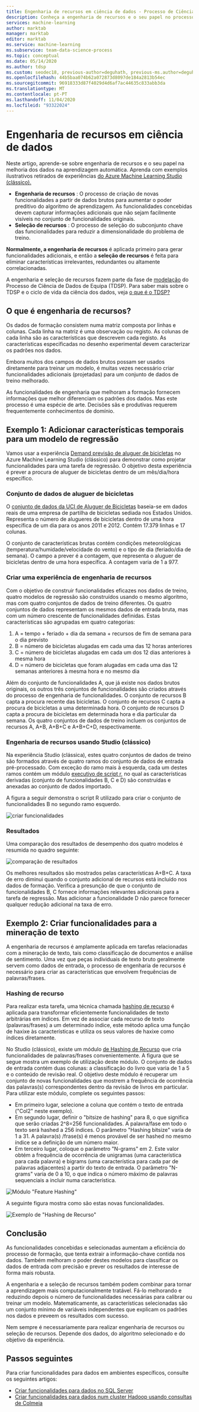 ```yaml
---
title: Engenharia de recursos em ciência de dados - Processo de Ciência de Dados de Equipa
description: Conheça a engenharia de recursos e o seu papel no processo de melhoria de dados de machine learning.
services: machine-learning
author: marktab
manager: marktab
editor: marktab
ms.service: machine-learning
ms.subservice: team-data-science-process
ms.topic: conceptual
ms.date: 05/14/2020
ms.author: tdsp
ms.custom: seodec18, previous-author=deguhath, previous-ms.author=deguhath, contperfq4
ms.openlocfilehash: 44b5baa074b62a072873d8097de184a2813b54ec
ms.sourcegitcommit: 96918333d87f4029d4d6af7ac44635c833abb3da
ms.translationtype: MT
ms.contentlocale: pt-PT
ms.lasthandoff: 11/04/2020
ms.locfileid: "93322024"
---
```

# <a name="feature-engineering-in-data-science"></a>Engenharia de recursos em ciência de dados

Neste artigo, aprende-se sobre engenharia de recursos e o seu papel na melhoria dos dados na aprendizagem automática. Aprenda com exemplos ilustrativos retirados de experiências [do Azure Machine Learning Studio (clássico).](../overview-what-is-machine-learning-studio.md#ml-studio-classic-vs-azure-machine-learning-studio) 

* **Engenharia de recursos** : O processo de criação de novas funcionalidades a partir de dados brutos para aumentar o poder preditivo do algoritmo de aprendizagem. As funcionalidades concebidas devem capturar informações adicionais que não sejam facilmente visíveis no conjunto de funcionalidades originais.
* **Seleção de recursos** : O processo de seleção do subconjunto chave das funcionalidades para reduzir a dimensionalidade do problema de treino.

**Normalmente, a engenharia de recursos** é aplicada primeiro para gerar funcionalidades adicionais, e então a **seleção de recursos** é feita para eliminar características irrelevantes, redundantes ou altamente correlacionadas.

A engenharia e seleção de recursos fazem parte da fase de [modelação](lifecycle-modeling.md) do Processo de Ciência de Dados de Equipa (TDSP). Para saber mais sobre o TDSP e o ciclo de vida da ciência dos dados, veja [o que é o TDSP?](overview.md)

## <a name="what-is-feature-engineering"></a>O que é engenharia de recursos?

Os dados de formação consistem numa matriz composta por linhas e colunas. Cada linha na matriz é uma observação ou registo. As colunas de cada linha são as características que descrevem cada registo. As características especificadas no desenho experimental devem caracterizar os padrões nos dados.

Embora muitos dos campos de dados brutos possam ser usados diretamente para treinar um modelo, é muitas vezes necessário criar funcionalidades adicionais (projetadas) para um conjunto de dados de treino melhorado.

As funcionalidades de engenharia que melhoram a formação fornecem informações que melhor diferenciam os padrões dos dados. Mas este processo é uma espécie de arte. Decisões sãs e produtivas requerem frequentemente conhecimentos de domínio.

## <a name="example-1-add-temporal-features-for-a-regression-model"></a>Exemplo 1: Adicionar características temporais para um modelo de regressão

Vamos usar a experiência [Demand previsão de aluguer de bicicletas](https://gallery.azure.ai/Experiment/Regression-Demand-estimation-4) no Azure Machine Learning Studio (clássico) para demonstrar como projetar funcionalidades para uma tarefa de regressão. O objetivo desta experiência é prever a procura de aluguer de bicicletas dentro de um mês/dia/hora específico.

### <a name="bike-rental-dataset"></a>Conjunto de dados de aluguer de bicicletas

O [conjunto de dados da UCI de Aluguer de Bicicletas](http://archive.ics.uci.edu/ml/datasets/Bike+Sharing+Dataset/) baseia-se em dados reais de uma empresa de partilha de bicicletas sediada nos Estados Unidos. Representa o número de alugueres de bicicletas dentro de uma hora específica de um dia para os anos 2011 e 2012. Contém 17.379 linhas e 17 colunas.

O conjunto de características brutas contém condições meteorológicas (temperatura/humidade/velocidade do vento) e o tipo de dia (feriado/dia de semana). O campo a prever é a contagem, que representa o aluguer de bicicletas dentro de uma hora específica. A contagem varia de 1 a 977.

### <a name="create-a-feature-engineering-experiment"></a>Criar uma experiência de engenharia de recursos

Com o objetivo de construir funcionalidades eficazes nos dados de treino, quatro modelos de regressão são construídos usando o mesmo algoritmo, mas com quatro conjuntos de dados de treino diferentes. Os quatro conjuntos de dados representam os mesmos dados de entrada bruta, mas com um número crescente de funcionalidades definidas. Estas características são agrupadas em quatro categorias:

1. A = tempo + feriado + dia da semana + recursos de fim de semana para o dia previsto
2. B = número de bicicletas alugadas em cada uma das 12 horas anteriores
3. C = número de bicicletas alugadas em cada um dos 12 dias anteriores à mesma hora
4. D = número de bicicletas que foram alugadas em cada uma das 12 semanas anteriores à mesma hora e no mesmo dia

Além do conjunto de funcionalidades A, que já existe nos dados brutos originais, os outros três conjuntos de funcionalidades são criados através do processo de engenharia de funcionalidades. O conjunto de recursos B capta a procura recente das bicicletas. O conjunto de recursos C capta a procura de bicicletas a uma determinada hora. O conjunto de recursos D capta a procura de bicicletas em determinada hora e dia particular da semana. Os quatro conjuntos de dados de treino incluem os conjuntos de recursos A, A+B, A+B+C e A+B+C+D, respectivamente.

### <a name="feature-engineering-using-studio-classic"></a>Engenharia de recursos usando Studio (clássico)

Na experiência Studio (clássica), estes quatro conjuntos de dados de treino são formados através de quatro ramos do conjunto de dados de entrada pré-processado. Com exceção do ramo mais à esquerda, cada um destes ramos contém um módulo [executivo de script r,](/azure/machine-learning/studio-module-reference/execute-r-script) no qual as características derivadas (conjunto de funcionalidades B, C e D) são construídas e anexadas ao conjunto de dados importado.

A figura a seguir demonstra o script R utilizado para criar o conjunto de funcionalidades B no segundo ramo esquerdo.

![criar funcionalidades](./media/create-features/addFeature-Rscripts.png)

### <a name="results"></a>Resultados

Uma comparação dos resultados de desempenho dos quatro modelos é resumida no quadro seguinte: 

![comparação de resultados](./media/create-features/result1.png)

Os melhores resultados são mostrados pelas características A+B+C. A taxa de erro diminui quando o conjunto adicional de recursos está incluído nos dados de formação. Verifica a presunção de que o conjunto de funcionalidades B, C fornece informações relevantes adicionais para a tarefa de regressão. Mas adicionar a funcionalidade D não parece fornecer qualquer redução adicional na taxa de erro.

## <a name="example-2-create-features-for-text-mining"></a><a name="example2"></a> Exemplo 2: Criar funcionalidades para a mineração de texto

A engenharia de recursos é amplamente aplicada em tarefas relacionadas com a mineração de texto, tais como classificação de documentos e análise de sentimento. Uma vez que peças individuais de texto bruto geralmente servem como dados de entrada, o processo de engenharia de recursos é necessário para criar as características que envolvem frequências de palavras/frases.

### <a name="feature-hashing"></a>Hashing de recurso

Para realizar esta tarefa, uma técnica chamada [hashing de recurso](/azure/machine-learning/studio-module-reference/feature-hashing) é aplicada para transformar eficientemente funcionalidades de texto arbitrárias em índices. Em vez de associar cada recurso de texto (palavras/frases) a um determinado índice, este método aplica uma função de haxixe às características e utiliza os seus valores de haxixe como índices diretamente.

No Studio (clássico), existe um módulo [de Hashing de Recurso](/azure/machine-learning/studio-module-reference/feature-hashing) que cria funcionalidades de palavras/frases convenientemente. A figura que se segue mostra um exemplo de utilização deste módulo. O conjunto de dados de entrada contém duas colunas: a classificação do livro que varia de 1 a 5 e o conteúdo de revisão real. O objetivo deste módulo é recuperar um conjunto de novas funcionalidades que mostrem a frequência de ocorrência das palavras(s) correspondentes dentro da revisão de livros em particular. Para utilizar este módulo, complete os seguintes passos:

* Em primeiro lugar, selecione a coluna que contém o texto de entrada ("Col2" neste exemplo).
* Em segundo lugar, definir o "bitsize de hashing" para 8, o que significa que serão criadas 2^8=256 funcionalidades. A palavra/fase em todo o texto será hashed a 256 índices. O parâmetro "Hashing bitsize" varia de 1 a 31. A palavra(s) /frase(s) é menos provável de ser hashed no mesmo índice se a definição de um número maior.
* Em terceiro lugar, coloque o parâmetro "N-grams" em 2. Este valor obtém a frequência de ocorrência de unigramas (uma característica para cada palavra) e bigrams (uma característica para cada par de palavras adjacentes) a partir do texto de entrada. O parâmetro "N-grams" varia de 0 a 10, o que indica o número máximo de palavras sequenciais a incluir numa característica.  

![Módulo "Feature Hashing"](./media/create-features/feature-Hashing1.png)

A seguinte figura mostra como são estas novas funcionalidades.

![Exemplo de "Hashing de Recurso"](./media/create-features/feature-Hashing2.png)

## <a name="conclusion"></a>Conclusão
As funcionalidades concebidas e selecionadas aumentam a eficiência do processo de formação, que tenta extrair a informação-chave contida nos dados. Também melhoram o poder destes modelos para classificar os dados de entrada com precisão e prever os resultados de interesse de forma mais robusta.

A engenharia e a seleção de recursos também podem combinar para tornar a aprendizagem mais computacionalmente tratável. Fá-lo melhorando e reduzindo depois o número de funcionalidades necessárias para calibrar ou treinar um modelo. Matematicamente, as características selecionadas são um conjunto mínimo de variáveis independentes que explicam os padrões nos dados e preveem os resultados com sucesso.

Nem sempre é necessariamente para realizar engenharia de recursos ou seleção de recursos. Depende dos dados, do algoritmo selecionado e do objetivo da experiência.

## <a name="next-steps"></a>Passos seguintes

Para criar funcionalidades para dados em ambientes específicos, consulte os seguintes artigos:

* [Criar funcionalidades para dados no SQL Server](create-features-sql-server.md)
* [Criar funcionalidades para dados num cluster Hadoop usando consultas de Colmeia](create-features-hive.md)